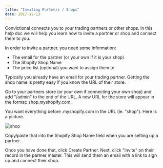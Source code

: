 ```yaml
---
title: "Inviting Partners / Shops"
date: 2017-12-13
---
```


Convictional connects you to your trading partners or other shops. In this help doc we will help you learn how to invite a partner or shop and connect them to you.

In order to invite a partner, you need some information: 
* The email for the partner (or your own if it is your shop)
* The Shopify Shop Name
* The price list (optional) you want to assign them to

Typically you already have an email for your trading partner. Getting the shop name is pretty easy if you know the URL of their store. 

Go to your partners store (or your own if connecting your own shop) and add "/admin" to the end of the URL. A new URL for the store will appear in the format: shop.myshopify.com.

You want everything before .myshopify.com in the URL (ie. "shop"). Here is a picture.

![shop](https://github.com/rogerkirkness/convictional-help/blob/master/assets/images/shop.png?raw=true)

Copy/paste that into the Shopify Shop Name field when you are setting up a partner.

Once you have done that, click Create Partner. Next, click "Invite" on their record in the partner master. This will send them an email with a link to sign up and connect their shop.